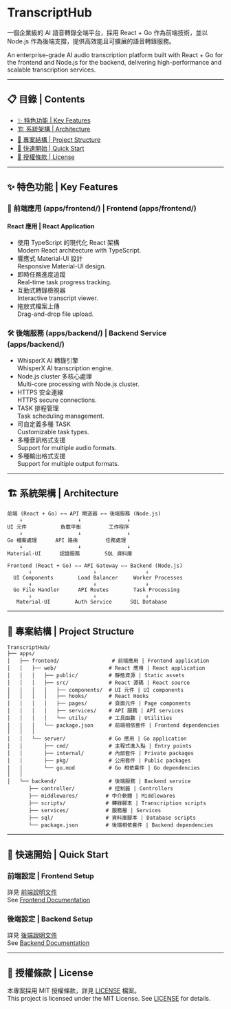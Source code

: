 # TranscriptHub 
一個企業級的 AI 語音轉錄全端平台，採用 React + Go 作為前端技術，並以 Node.js 作為後端支撐，提供高效能且可擴展的語音轉錄服務。

An enterprise-grade AI audio transcription platform built with React + Go for the frontend and Node.js for the backend, delivering high-performance and scalable transcription services.

---

## 📋 目錄 | Contents
- [✨ 特色功能 | Key Features](#-特色功能--key-features)
- [🏗 系統架構 | Architecture](#-系統架構--architecture)
- [📁 專案結構 | Project Structure](#-專案結構--project-structure)
- [🚀 快速開始 | Quick Start](#-快速開始--quick-start)
- [📄 授權條款 | License](#-授權條款--license)

---

## ✨ 特色功能 | Key Features

### 🎨 前端應用 (apps/frontend/) | Frontend (apps/frontend/)
#### React 應用 | React Application
- 使用 TypeScript 的現代化 React 架構  
  Modern React architecture with TypeScript.
- 響應式 Material-UI 設計  
  Responsive Material-UI design.
- 即時任務進度追蹤  
  Real-time task progress tracking.
- 互動式轉錄檢視器  
  Interactive transcript viewer.
- 拖放式檔案上傳  
  Drag-and-drop file upload.

### 🛠 後端服務 (apps/backend/) | Backend Service (apps/backend/)
- WhisperX AI 轉錄引擎  
  WhisperX AI transcription engine.
- Node.js cluster 多核心處理  
  Multi-core processing with Node.js cluster.
- HTTPS 安全連線  
  HTTPS secure connections.
- TASK 排程管理  
  Task scheduling management.
- 可自定義多種 TASK  
  Customizable task types.
- 多種音訊格式支援  
  Support for multiple audio formats.
- 多種輸出格式支援  
  Support for multiple output formats.

---

## 🏗 系統架構 | Architecture
```
前端 (React + Go) ←→ API 閘道器 ←→ 後端服務 (Node.js)
    ↓                  ↓               ↓
UI 元件           負載平衡         工作程序
    ↓                  ↓               ↓
Go 檔案處理      API 路由         任務處理
    ↓                  ↓               ↓
Material-UI      認證服務        SQL 資料庫

Frontend (React + Go) ←→ API Gateway ←→ Backend (Node.js)
       ↓                    ↓                ↓
  UI Components        Load Balancer     Worker Processes
       ↓                    ↓                ↓
  Go File Handler      API Routes        Task Processing
       ↓                    ↓                ↓
   Material-UI        Auth Service      SQL Database
```

---

## 📁 專案結構 | Project Structure
```
TranscriptHub/
├── apps/
│   ├── frontend/                 # 前端應用 | Frontend application
│   │   ├── web/                 # React 應用 | React application
│   │   │   ├── public/          # 靜態資源 | Static assets
│   │   │   ├── src/             # React 源碼 | React source
│   │   │   │   ├── components/  # UI 元件 | UI components
│   │   │   │   ├── hooks/       # React Hooks
│   │   │   │   ├── pages/       # 頁面元件 | Page components
│   │   │   │   ├── services/    # API 服務 | API services
│   │   │   │   └── utils/       # 工具函數 | Utilities
│   │   │   └── package.json     # 前端相依套件 | Frontend dependencies
│   │   │
│   │   └── server/              # Go 應用 | Go application
│   │       ├── cmd/             # 主程式進入點 | Entry points
│   │       ├── internal/        # 內部套件 | Private packages
│   │       ├── pkg/             # 公用套件 | Public packages
│   │       └── go.mod           # Go 相依套件 | Go dependencies
│   │
│   └── backend/                 # 後端服務 | Backend service
       ├── controller/           # 控制器 | Controllers
       ├── middlewares/         # 中介軟體 | Middlewares
       ├── scripts/             # 轉錄腳本 | Transcription scripts
       ├── services/            # 服務層 | Services
       ├── sql/                 # 資料庫腳本 | Database scripts
       └── package.json         # 後端相依套件 | Backend dependencies
```

---

## 🚀 快速開始 | Quick Start

### 前端設定 | Frontend Setup
詳見 [前端說明文件](apps/frontend/README.md)  
See [Frontend Documentation](apps/frontend/README.md)

### 後端設定 | Backend Setup
詳見 [後端說明文件](apps/backend/README.md)  
See [Backend Documentation](apps/backend/README.md)

---

## 📄 授權條款 | License
本專案採用 MIT 授權條款，詳見 [LICENSE](LICENSE) 檔案。  
This project is licensed under the MIT License. See [LICENSE](LICENSE) for details.